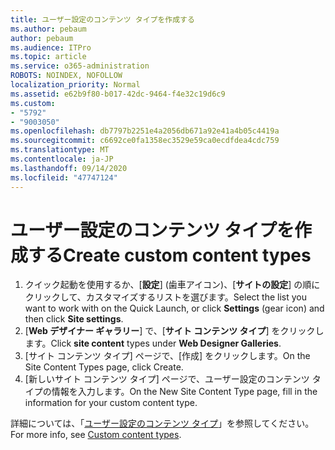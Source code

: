 ```yaml
---
title: ユーザー設定のコンテンツ タイプを作成する
ms.author: pebaum
author: pebaum
ms.audience: ITPro
ms.topic: article
ms.service: o365-administration
ROBOTS: NOINDEX, NOFOLLOW
localization_priority: Normal
ms.assetid: e62b9f80-b017-42dc-9464-f4e32c19d6c9
ms.custom:
- "5792"
- "9003050"
ms.openlocfilehash: db7797b2251e4a2056db671a92e41a4b05c4419a
ms.sourcegitcommit: c6692ce0fa1358ec3529e59ca0ecdfdea4cdc759
ms.translationtype: MT
ms.contentlocale: ja-JP
ms.lasthandoff: 09/14/2020
ms.locfileid: "47747124"
---
```

# <a name="create-custom-content-types"></a><span data-ttu-id="890ec-102">ユーザー設定のコンテンツ タイプを作成する</span><span class="sxs-lookup"><span data-stu-id="890ec-102">Create custom content types</span></span>

1. <span data-ttu-id="890ec-103">クイック起動を使用するか、[**設定**] (歯車アイコン)、[**サイトの設定**] の順にクリックして、カスタマイズするリストを選びます。</span><span class="sxs-lookup"><span data-stu-id="890ec-103">Select the list you want to work with on the Quick Launch, or click **Settings**  (gear icon) and then click  **Site settings**.</span></span>
2. <span data-ttu-id="890ec-104">[**Web デザイナー ギャラリー**] で、[**サイト コンテンツ タイプ**] をクリックします。</span><span class="sxs-lookup"><span data-stu-id="890ec-104">Click **site content**  types under  **Web Designer Galleries**.</span></span>
3. <span data-ttu-id="890ec-105">[サイト コンテンツ タイプ] ページで、[作成] をクリックします。</span><span class="sxs-lookup"><span data-stu-id="890ec-105">On the Site Content Types page, click Create.</span></span>
4. <span data-ttu-id="890ec-106">[新しいサイト コンテンツ タイプ] ページで、ユーザー設定のコンテンツ タイプの情報を入力します。</span><span class="sxs-lookup"><span data-stu-id="890ec-106">On the New Site Content Type page, fill in the information for your custom content type.</span></span>

<span data-ttu-id="890ec-107">詳細については、「[ユーザー設定のコンテンツ タイプ](https://support.microsoft.com/office/e1277a2e-a1e8-4473-9126-91a0647766e5#__toc323548991)」を参照してください。</span><span class="sxs-lookup"><span data-stu-id="890ec-107">For more info, see  [Custom content types](https://support.microsoft.com/office/e1277a2e-a1e8-4473-9126-91a0647766e5#__toc323548991).</span></span>